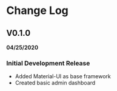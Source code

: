 # Change Log

## V0.1.0

**04/25/2020**
### Initial Development Release

- Added Material-UI as base framework
- Created basic admin dashboard